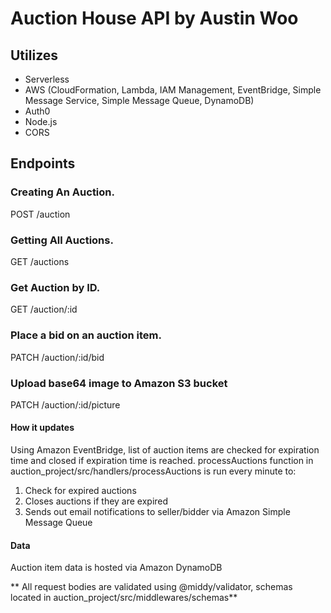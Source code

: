 # Auction House API by Austin Woo

## Utilizes
 - Serverless
 - AWS (CloudFormation, Lambda, IAM Management, EventBridge, Simple Message Service, Simple Message Queue, DynamoDB)
 - Auth0
 - Node.js
 - CORS


## Endpoints
### Creating An Auction. 
POST /auction

### Getting All Auctions. 
GET /auctions

### Get Auction by ID. 
GET /auction/:id

### Place a bid on an auction item. 
PATCH /auction/:id/bid

### Upload base64 image to Amazon S3 bucket
PATCH /auction/:id/picture

#### How it updates
Using Amazon EventBridge, list of auction items are checked for expiration time and closed if expiration time is reached.
processAuctions function in auction_project/src/handlers/processAuctions is run every minute to:
1. Check for expired auctions
2. Closes auctions if they are expired
3. Sends out email notifications to seller/bidder via Amazon Simple Message Queue

#### Data
Auction item data is hosted via Amazon DynamoDB

** All request bodies are validated using @middy/validator, schemas located in auction_project/src/middlewares/schemas**
